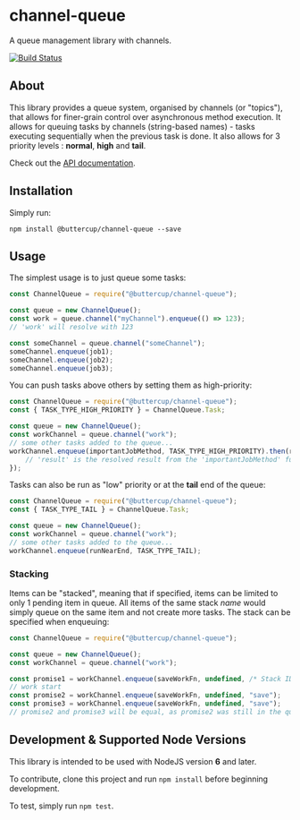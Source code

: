 # channel-queue
A queue management library with channels.

[![Build Status](https://travis-ci.org/buttercup/channel-queue.svg?branch=master)](https://travis-ci.org/buttercup/channel-queue)

## About

This library provides a queue system, organised by channels (or "topics"), that allows for finer-grain control over asynchronous method execution. It allows for queuing tasks by channels (string-based names) - tasks executing sequentially when the previous task is done. It also allows for 3 priority levels : **normal**, **high** and **tail**.

Check out the [API documentation](API.md).

## Installation

Simply run:

```shell
npm install @buttercup/channel-queue --save
```

## Usage
The simplest usage is to just queue some tasks:

```javascript
const ChannelQueue = require("@buttercup/channel-queue");

const queue = new ChannelQueue();
const work = queue.channel("myChannel").enqueue(() => 123);
// 'work' will resolve with 123

const someChannel = queue.channel("someChannel");
someChannel.enqueue(job1);
someChannel.enqueue(job2);
someChannel.enqueue(job3);
```

You can push tasks above others by setting them as high-priority:

```javascript
const ChannelQueue = require("@buttercup/channel-queue");
const { TASK_TYPE_HIGH_PRIORITY } = ChannelQueue.Task;

const queue = new ChannelQueue();
const workChannel = queue.channel("work");
// some other tasks added to the queue...
workChannel.enqueue(importantJobMethod, TASK_TYPE_HIGH_PRIORITY).then(result => {
    // 'result' is the resolved result from the 'importantJobMethod' function
});
```

Tasks can also be run as "low" priority or at the **tail** end of the queue:

```javascript
const ChannelQueue = require("@buttercup/channel-queue");
const { TASK_TYPE_TAIL } = ChannelQueue.Task;

const queue = new ChannelQueue();
const workChannel = queue.channel("work");
// some other tasks added to the queue...
workChannel.enqueue(runNearEnd, TASK_TYPE_TAIL);
```

### Stacking
Items can be "stacked", meaning that if specified, items can be limited to only 1 pending item in queue. All items of the same stack _name_ would simply queue on the same item and not create more tasks. The stack can be specified when enqueuing:

```javascript
const ChannelQueue = require("@buttercup/channel-queue");

const queue = new ChannelQueue();
const workChannel = queue.channel("work");

const promise1 = workChannel.enqueue(saveWorkFn, undefined, /* Stack ID */ "save");
// work start
const promise2 = workChannel.enqueue(saveWorkFn, undefined, "save");
const promise3 = workChannel.enqueue(saveWorkFn, undefined, "save");
// promise2 and promise3 will be equal, as promise2 was still in the queue when promise3
```

## Development & Supported Node Versions
This library is intended to be used with NodeJS version **6** and later.

To contribute, clone this project and run `npm install` before beginning development.

To test, simply run `npm test`.
